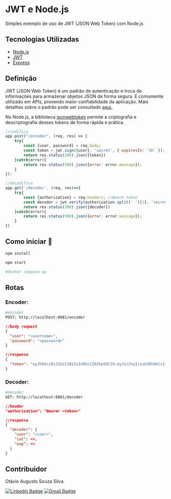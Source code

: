 # JWT e Node.js
Simples exemplo de uso de JWT (JSON Web Token) com Node.js

## Tecnologias Utilizadas
- [Node.js](https://nodejs.org/en/)
- [JWT](https://www.npmjs.com/package/jsonwebtoken)
- [Express](https://expressjs.com/pt-br/)

## Definição

JWT (JSON Web Token) é um padrão de autenticação e troca de informações para armazenar objetos JSON de forma segura. É comumente utilizado em APIs, provendo maior confiabilidade da aplicação. Mais detalhes sobre o padrão pode ser consultado <a href='https://www.alura.com.br/artigos/o-que-e-json-web-tokens'>aqui.</a> 

No Node.js, a biblioteca <a href='https://www.npmjs.com/package/jsonwebtoken'>jsonwebtoken</a> permite a criptografia e descriptografia desses tokens de forma rápida e prática.


```javascript
//codifica
app.post("/encoder", (req, res) => {
    try{      
        const {user, password} = req.body;
        const token = jwt.sign({user}, 'secret', { expiresIn: '1h' });
        return res.status(200).json({token})
    }catch(error){
        return res.status(500).json({error: error.message});
    }
});
```

```javascript
//decodifica
app.get('/decoder', (req, res)=>{
    try{
        const {authorization} = req.headers; //Beare token
        const decoder = jwt.verify(authorization.split(' ')[1], 'secret');
        return res.status(200).json({decoder})
    }catch(error){
        return res.status(500).json({error: error.message});
    }
})
```

## Como iniciar 🚀

```bash
npm install
```

```bash
npm start

#docker compose up
```

## Rotas

### Encoder:

```bash
#encoder
POST: http://localhost:8081/encoder
```

```json
//body request
{
  "user": "<username>",
  "password": "<password>"
}
```

```json
//response
{
  "token": "eyJhbGciOiJIUzI1NiIsInR5cCI6IkpXVCJ9.eyJ1c2VyIjoib3RhdmlvIiwicGFzc3dvcmQiOiIxMjMiLCJpYXQiOjE2OTk1NDE1NjksImV4cCI6MTY5OTU0NTE2OX0.x4fdVv4GM0SIJdrzTd-de0Gw4FcQNKOF_87w4w40MVw"
}
```

### Decoder:

```bash
#decoder
GET: http://localhost:8081/decoder
```

```json
//header
"authorization": "Bearer <token>"
```

```json
//response
{
  "decoder": {
    "user": "<user>",
    "iat": <>,
    "exp": <>
  }
}
```

## Contribuidor
Otávio Augusto Souza Silva.

[![Linkedin Badge](https://img.shields.io/badge/-LinkedIn-blue?style=flat-square&logo=Linkedin&logoColor=white&link=https://www.linkedin.com/in/otaviosilva22/)](https://www.linkedin.com/in/otaviosilva22/)
[![Gmail Badge](https://img.shields.io/badge/-Gmail-c14438?style=flat-square&logo=Gmail&logoColor=white&link=mailto:otavio.ssilva22@gmail.com)](mailto:otavio.ssilva22@gmail.com)
